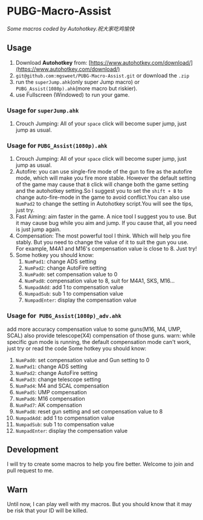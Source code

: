 # PUBG-Macro-Assist
*Some macros coded by Autohotkey.祝大家吃鸡愉快*

## Usage
1. Download **Autohotkey** from: [https://www.autohotkey.com/download/](https://www.autohotkey.com/download/)
2. `git@github.com:mgsweet/PUBG-Macro-Assist.git` or download the `.zip`
3. run the `superJump.ahk`(only super Jump macro) or `PUBG_Assist(1080p).ahk`(more macro but  riskier).
4. use Fullscreen (Windowed) to run your game.

### Usage for  `superJump.ahk`
1. Crouch Jumping: All of your `space` click will become super jump, just jump as usual.

### Usage for  `PUBG_Assist(1080p).ahk`
1. Crouch Jumping: All of your `space` click will become super jump, just jump as usual.
2. Autofire: you can use single-fire mode of the gun to fire as the autofire mode, which will make you fire more stable. However the default setting of the game may cause that `B` click will change both the game setting and the autohotkey setting.So I suggest you to set the `shift + B` to change auto-fire-mode in the game to avoid conflict.You can also use `NumPad2` to change the setting in Autohotkey script.You will see the tips, just try.
3. Fast Aiming: aim faster in the game. A nice tool I suggest you to use. But it may cause bug while you aim and jump. If you cause that, all you need is just jump again.
4. Compensation: The most powerful tool I think. Which will help you fire stably. But you need to change the value of it to suit the gun you use. For example, M4A1 and M16's  compensation value is close to 8. Just try!
5. Some hotkey you should know:
	1. `NumPad1`: change ADS setting
	2. `NumPad2`: change AutoFire setting
	3. `NumPad0`: set compensation value to 0
	4. `NumPad8`: compensation value to 8, suit for M4A1, SKS, M16...
	5. `NumpadAdd`: add 1 to  compensation value
	6. `NumpadSub`: sub 1 to  compensation value
	7. `NumpadEnter`: display the compensation value
	
### Usage for  `PUBG_Assist(1080p)_adv.ahk`
add more accuracy compensation value to some guns(M16, M4, UMP, SCAL)
also provide telescope(X4) compensation of those guns.
warn: while specific gun mode is running, the default compensation mode can't work, just try or read the code
Some hotkey you should know:
1. `NumPad0`: set compensation value and Gun setting to 0
2. `NumPad1`: change ADS setting
3. `NumPad2`: change AutoFire setting
4. `NumPad3`: change telescope setting
5. `NumPad4`: M4 and SCAL compensation
6. `NumPad5`: UMP compensation
7. `NumPad6`: M16 compensation
8. `NumPad7`: AK compensation
4. `NumPad8`: reset gun setting and set compensation value to 8
5. `NumpadAdd`: add 1 to  compensation value
6. `NumpadSub`: sub 1 to  compensation value
7. `NumpadEnter`: display the compensation value

## Development
I will try to create some macros to help you fire better.
Welcome to join and pull request to me.

## Warn
Until now, I can play well with my macros. But you should know that it may be risk that your ID will be killed.
